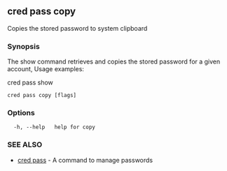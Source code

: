 ## cred pass copy

Copies the stored password to system clipboard

### Synopsis

The show command retrieves and copies the stored password for a given account,
Usage examples:

cred pass show <filepath>

```
cred pass copy [flags]
```

### Options

```
  -h, --help   help for copy
```

### SEE ALSO

* [cred pass](cred_pass.md)	 - A command to manage passwords

